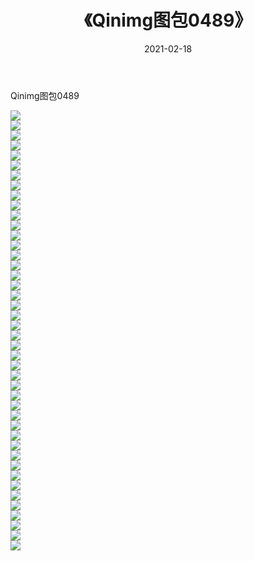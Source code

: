 ﻿---
layout: post
title:  《Qinimg图包0489》
date:   2021-02-18
img: http://imgx.orgx.ga/Qinimg图包/Qinimg图包0489/000.jpg
categories: [美女, 清纯, 唯美]
---

Qinimg图包0489

 ![](http://imgx.orgx.ga/Qinimg图包/Qinimg图包0489/001.jpg) <br>![](http://imgx.orgx.ga/Qinimg图包/Qinimg图包0489/002.jpg) <br>![](http://imgx.orgx.ga/Qinimg图包/Qinimg图包0489/003.jpg) <br>![](http://imgx.orgx.ga/Qinimg图包/Qinimg图包0489/004.jpg) <br>![](http://imgx.orgx.ga/Qinimg图包/Qinimg图包0489/005.jpg) <br>![](http://imgx.orgx.ga/Qinimg图包/Qinimg图包0489/006.jpg) <br>![](http://imgx.orgx.ga/Qinimg图包/Qinimg图包0489/007.jpg) <br>![](http://imgx.orgx.ga/Qinimg图包/Qinimg图包0489/008.jpg) <br>![](http://imgx.orgx.ga/Qinimg图包/Qinimg图包0489/009.jpg) <br>![](http://imgx.orgx.ga/Qinimg图包/Qinimg图包0489/010.jpg) <br>![](http://imgx.orgx.ga/Qinimg图包/Qinimg图包0489/011.jpg) <br>![](http://imgx.orgx.ga/Qinimg图包/Qinimg图包0489/012.jpg) <br>![](http://imgx.orgx.ga/Qinimg图包/Qinimg图包0489/013.jpg) <br>![](http://imgx.orgx.ga/Qinimg图包/Qinimg图包0489/014.jpg) <br>![](http://imgx.orgx.ga/Qinimg图包/Qinimg图包0489/015.jpg) <br>![](http://imgx.orgx.ga/Qinimg图包/Qinimg图包0489/016.jpg) <br>![](http://imgx.orgx.ga/Qinimg图包/Qinimg图包0489/017.jpg) <br>![](http://imgx.orgx.ga/Qinimg图包/Qinimg图包0489/018.jpg) <br>![](http://imgx.orgx.ga/Qinimg图包/Qinimg图包0489/019.jpg) <br>![](http://imgx.orgx.ga/Qinimg图包/Qinimg图包0489/020.jpg) <br>![](http://imgx.orgx.ga/Qinimg图包/Qinimg图包0489/021.jpg) <br>![](http://imgx.orgx.ga/Qinimg图包/Qinimg图包0489/022.jpg) <br>![](http://imgx.orgx.ga/Qinimg图包/Qinimg图包0489/023.jpg) <br>![](http://imgx.orgx.ga/Qinimg图包/Qinimg图包0489/024.jpg) <br>![](http://imgx.orgx.ga/Qinimg图包/Qinimg图包0489/025.jpg) <br>![](http://imgx.orgx.ga/Qinimg图包/Qinimg图包0489/026.jpg) <br>![](http://imgx.orgx.ga/Qinimg图包/Qinimg图包0489/027.jpg) <br>![](http://imgx.orgx.ga/Qinimg图包/Qinimg图包0489/028.jpg) <br>![](http://imgx.orgx.ga/Qinimg图包/Qinimg图包0489/029.jpg) <br>![](http://imgx.orgx.ga/Qinimg图包/Qinimg图包0489/030.jpg) <br>![](http://imgx.orgx.ga/Qinimg图包/Qinimg图包0489/031.jpg) <br>![](http://imgx.orgx.ga/Qinimg图包/Qinimg图包0489/032.jpg) <br>![](http://imgx.orgx.ga/Qinimg图包/Qinimg图包0489/033.jpg) <br>![](http://imgx.orgx.ga/Qinimg图包/Qinimg图包0489/034.jpg) <br>![](http://imgx.orgx.ga/Qinimg图包/Qinimg图包0489/035.jpg) <br>![](http://imgx.orgx.ga/Qinimg图包/Qinimg图包0489/036.jpg) <br>![](http://imgx.orgx.ga/Qinimg图包/Qinimg图包0489/037.jpg) <br>![](http://imgx.orgx.ga/Qinimg图包/Qinimg图包0489/038.jpg) <br>![](http://imgx.orgx.ga/Qinimg图包/Qinimg图包0489/039.jpg) <br>![](http://imgx.orgx.ga/Qinimg图包/Qinimg图包0489/040.jpg) <br>![](http://imgx.orgx.ga/Qinimg图包/Qinimg图包0489/041.jpg) <br>![](http://imgx.orgx.ga/Qinimg图包/Qinimg图包0489/042.jpg) <br>![](http://imgx.orgx.ga/Qinimg图包/Qinimg图包0489/043.jpg) <br>![](http://imgx.orgx.ga/Qinimg图包/Qinimg图包0489/044.jpg) <br>
